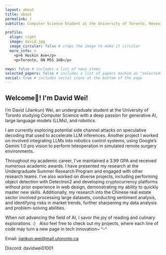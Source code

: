 ```yaml
---
layout: about
title: about
permalink: /
subtitle: Computer Science Student at the University of Toronto, Researcher in SysNet Group. Former Researcher in MEDCVR Lab, Ex-QA Engineer at Uken Games Inc.

profile:
  align: right
  image: david.jpg
  image_circular: false # crops the image to make it circular
  more_info: >
    <p>6 Hoskin Ave</p>
    <p>Toronto, ON M5S 1H8</p>

news: false # includes a list of news items
selected_papers: false # includes a list of papers marked as "selected={true}"
social: true # includes social icons at the bottom of the page
---
```


## Welcome👋! I'm David Wei! 
I’m David (Jiankun) Wei, an undergraduate student at the University of Toronto studying Computer Science with a deep passion for generative AI, large language models (LLMs), and robotics. 

I am currently exploring potential side channel attacks on speculative decoding that used to accelerate LLM inferences. Another project I worked on involved integrating LLMs into robotics control systems, using Google’s Gemini 1.0 pro vision to perform teleoperation in simulated remote surgery environments.

Throughout my academic career, I’ve maintained a 3.99 GPA and received numerous academic awards. I have presented my research at the Undergraduate Summer Research Program and engaged with other research teams. I’ve also worked on diverse projects, including performing object detection with Detectron2 and developing cryptocurrency platforms without prior experience in web design, demonstrating my ability to quickly master new skills. Additionally, my research into the Chinese real estate sector involved processing large datasets, conducting sentiment analysis, and identifying risks in market trends, further sharpening my data analysis and problem-solving abilities.

When not advancing the field of AI, I savor the joy of reading and culinary explorations. :） Also feel free to check out my projects, where each line of code may turn a new page in tech innovation~ ^-^

Email: jiankun.wei@mail.utoronto.ca

Discord: davidwei01001
